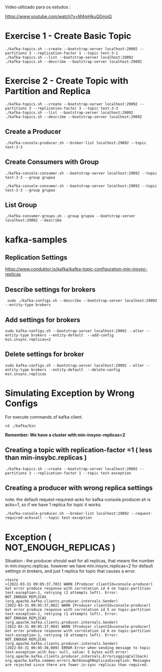 Video utilizado para os estudos :

https://www.youtube.com/watch?v=M4mHkuQ0mqQ

# Exercise 1 - Create Basic Topic

```
./kafka-topics.sh --create --bootstrap-server localhost:29092 --partitions 3 --replication-factor 1 --topic test-3-1
./kafka-topics.sh --list --bootstrap-server localhost:29092
./kafka-topics.sh --describe --bootstrap-server localhost:29092
```

# Exercise 2 - Create Topic with Partition and Replica

```
./kafka-topics.sh --create --bootstrap-server localhost:29092 --partitions 3 --replication-factor 3 --topic test-3-3
./kafka-topics.sh --list --bootstrap-server localhost:29092
./kafka-topics.sh --describe --bootstrap-server localhost:29092
```

## Create a Producer

```
./kafka-console-producer.sh --broker-list localhost:29092 --topic test-3-3
```

## Create Consumers with Group

```
./kafka-console-consumer.sh --bootstrap-server localhost:29092 --topic test-3-3 --group grupoa
```


```
./kafka-console-consumer.sh --bootstrap-server localhost:29092 --topic test-3-3 --group grupoa
```

## List Group

```
./kafka-consumer-groups.sh --group grupoa --bootstrap-server localhost:29092 --describe
```

# kafka-samples


## Replication Settings

https://www.conduktor.io/kafka/kafka-topic-configuration-min-insync-replicas


## Describe settings for brokers

```
 sudo ./kafka-configs.sh --describe --bootstrap-server localhost:29092  --entity-type brokers
```

## Add settings for brokers

```
sudo kafka-configs.sh --bootstrap-server localhost:29092 --alter --entity-type brokers --entity-default  --add-config min.insync.replicas=2
```

## Delete settings for broker

```
sudo kafka-configs.sh --bootstrap-server localhost:29092 --alter --entity-type brokers --entity-default  --delete-config min.insync.replicas
```

# Simulating Exception by Wrong Configs

For execute commands of kafka client.
```
cd ./kafka/bin
```

**Remember: We have a cluster with min-insync-replicas=2**

## Creating a topic with replication-factor =1 ( less than min-insybc.replicas )

```
./kafka-topics.sh --create --bootstrap-server localhost:29092 --partitions 3 --replication-factor 1 --topic test-exception
```

## Creating a producer with wrong replica settings 

note: the default request-required-acks for kafka-console.producer.sh is acks=1, so if we have 1 replica for topic it works.

```
./kafka-console-producer.sh --broker-list localhost:29092 --request-required-acks=all --topic test-exception
```

# Exception ( NOT_ENOUGH_REPLICAS )

Situation : the producer should wait for all replicas, that means the number in min.insync.replicas.
however we have min.insync.replicas=2 for default settings in brokers, and just 1 replica for topic that causes a error.

```
>teste
>[2022-03-31 09:05:37,703] WARN [Producer clientId=console-producer] Got error produce response with correlation id 4 on topic-partition test-exception-1, retrying (2 attempts left). Error: NOT_ENOUGH_REPLICAS (org.apache.kafka.clients.producer.internals.Sender)
[2022-03-31 09:05:37,802] WARN [Producer clientId=console-producer] Got error produce response with correlation id 5 on topic-partition test-exception-1, retrying (1 attempts left). Error: NOT_ENOUGH_REPLICAS (org.apache.kafka.clients.producer.internals.Sender)
[2022-03-31 09:05:37,904] WARN [Producer clientId=console-producer] Got error produce response with correlation id 6 on topic-partition test-exception-1, retrying (0 attempts left). Error: NOT_ENOUGH_REPLICAS (org.apache.kafka.clients.producer.internals.Sender)
[2022-03-31 09:05:38,009] ERROR Error when sending message to topic test-exception with key: null, value: 5 bytes with error: (org.apache.kafka.clients.producer.internals.ErrorLoggingCallback)
org.apache.kafka.common.errors.NotEnoughReplicasException: Messages are rejected since there are fewer in-sync replicas than required.
```
